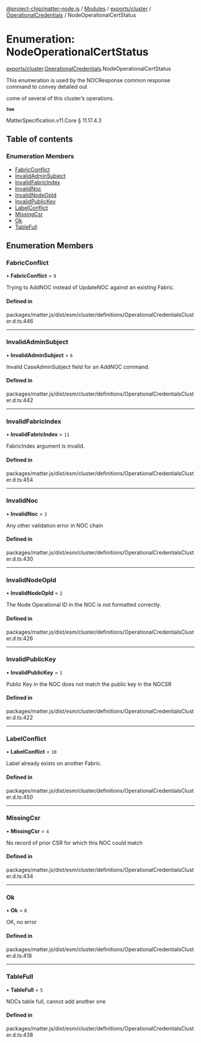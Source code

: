 [@project-chip/matter-node.js](../README.md) / [Modules](../modules.md) / [exports/cluster](../modules/exports_cluster.md) / [OperationalCredentials](../modules/exports_cluster.OperationalCredentials.md) / NodeOperationalCertStatus

# Enumeration: NodeOperationalCertStatus

[exports/cluster](../modules/exports_cluster.md).[OperationalCredentials](../modules/exports_cluster.OperationalCredentials.md).NodeOperationalCertStatus

This enumeration is used by the NOCResponse common response command to convey detailed out

come of several of this cluster’s operations.

**`See`**

MatterSpecification.v11.Core § 11.17.4.3

## Table of contents

### Enumeration Members

- [FabricConflict](exports_cluster.OperationalCredentials.NodeOperationalCertStatus.md#fabricconflict)
- [InvalidAdminSubject](exports_cluster.OperationalCredentials.NodeOperationalCertStatus.md#invalidadminsubject)
- [InvalidFabricIndex](exports_cluster.OperationalCredentials.NodeOperationalCertStatus.md#invalidfabricindex)
- [InvalidNoc](exports_cluster.OperationalCredentials.NodeOperationalCertStatus.md#invalidnoc)
- [InvalidNodeOpId](exports_cluster.OperationalCredentials.NodeOperationalCertStatus.md#invalidnodeopid)
- [InvalidPublicKey](exports_cluster.OperationalCredentials.NodeOperationalCertStatus.md#invalidpublickey)
- [LabelConflict](exports_cluster.OperationalCredentials.NodeOperationalCertStatus.md#labelconflict)
- [MissingCsr](exports_cluster.OperationalCredentials.NodeOperationalCertStatus.md#missingcsr)
- [Ok](exports_cluster.OperationalCredentials.NodeOperationalCertStatus.md#ok)
- [TableFull](exports_cluster.OperationalCredentials.NodeOperationalCertStatus.md#tablefull)

## Enumeration Members

### FabricConflict

• **FabricConflict** = ``9``

Trying to AddNOC instead of UpdateNOC against an existing Fabric.

#### Defined in

packages/matter.js/dist/esm/cluster/definitions/OperationalCredentialsCluster.d.ts:446

___

### InvalidAdminSubject

• **InvalidAdminSubject** = ``6``

Invalid CaseAdminSubject field for an AddNOC command.

#### Defined in

packages/matter.js/dist/esm/cluster/definitions/OperationalCredentialsCluster.d.ts:442

___

### InvalidFabricIndex

• **InvalidFabricIndex** = ``11``

FabricIndex argument is invalid.

#### Defined in

packages/matter.js/dist/esm/cluster/definitions/OperationalCredentialsCluster.d.ts:454

___

### InvalidNoc

• **InvalidNoc** = ``3``

Any other validation error in NOC chain

#### Defined in

packages/matter.js/dist/esm/cluster/definitions/OperationalCredentialsCluster.d.ts:430

___

### InvalidNodeOpId

• **InvalidNodeOpId** = ``2``

The Node Operational ID in the NOC is not formatted correctly.

#### Defined in

packages/matter.js/dist/esm/cluster/definitions/OperationalCredentialsCluster.d.ts:426

___

### InvalidPublicKey

• **InvalidPublicKey** = ``1``

Public Key in the NOC does not match the public key in the NOCSR

#### Defined in

packages/matter.js/dist/esm/cluster/definitions/OperationalCredentialsCluster.d.ts:422

___

### LabelConflict

• **LabelConflict** = ``10``

Label already exists on another Fabric.

#### Defined in

packages/matter.js/dist/esm/cluster/definitions/OperationalCredentialsCluster.d.ts:450

___

### MissingCsr

• **MissingCsr** = ``4``

No record of prior CSR for which this NOC could match

#### Defined in

packages/matter.js/dist/esm/cluster/definitions/OperationalCredentialsCluster.d.ts:434

___

### Ok

• **Ok** = ``0``

OK, no error

#### Defined in

packages/matter.js/dist/esm/cluster/definitions/OperationalCredentialsCluster.d.ts:418

___

### TableFull

• **TableFull** = ``5``

NOCs table full, cannot add another one

#### Defined in

packages/matter.js/dist/esm/cluster/definitions/OperationalCredentialsCluster.d.ts:438
